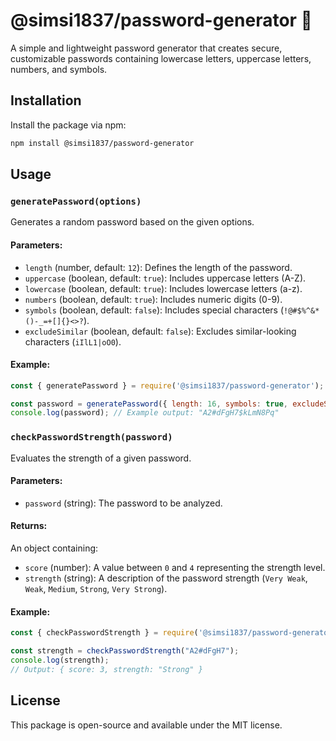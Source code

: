 # @simsi1837/password-generator 🔐

A simple and lightweight password generator that creates secure, customizable passwords containing lowercase letters, uppercase letters, numbers, and symbols.

## Installation

Install the package via npm:

```bash
npm install @simsi1837/password-generator
```

## Usage

### `generatePassword(options)`
Generates a random password based on the given options.

#### Parameters:
- `length` (number, default: `12`): Defines the length of the password.
- `uppercase` (boolean, default: `true`): Includes uppercase letters (A-Z).
- `lowercase` (boolean, default: `true`): Includes lowercase letters (a-z).
- `numbers` (boolean, default: `true`): Includes numeric digits (0-9).
- `symbols` (boolean, default: `false`): Includes special characters (`!@#$%^&*()-_=+[]{}<>?`).
- `excludeSimilar` (boolean, default: `false`): Excludes similar-looking characters (`iIlL1|oO0`).

#### Example:
```javascript
const { generatePassword } = require('@simsi1837/password-generator');

const password = generatePassword({ length: 16, symbols: true, excludeSimilar: true });
console.log(password); // Example output: "A2#dFgH7$kLmN8Pq"
```

### `checkPasswordStrength(password)`
Evaluates the strength of a given password.

#### Parameters:
- `password` (string): The password to be analyzed.

#### Returns:
An object containing:
- `score` (number): A value between `0` and `4` representing the strength level.
- `strength` (string): A description of the password strength (`Very Weak`, `Weak`, `Medium`, `Strong`, `Very Strong`).

#### Example:
```javascript
const { checkPasswordStrength } = require('@simsi1837/password-generator');

const strength = checkPasswordStrength("A2#dFgH7");
console.log(strength);
// Output: { score: 3, strength: "Strong" }
```

## License
This package is open-source and available under the MIT license.


